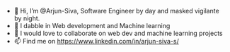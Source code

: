 - 👋 Hi, I’m @Arjun-Siva, Software Engineer by day and masked vigilante by night.
- 👀 I dabble in Web development and Machine learning
- 💞️ I would love to collaborate on web dev and machine learning projects
- 📫 Find me on https://www.linkedin.com/in/arjun-siva-s/

<!---
Arjun-Siva/Arjun-Siva is a ✨ special ✨ repository because its `README.md` (this file) appears on your GitHub profile.
You can click the Preview link to take a look at your changes.
--->
